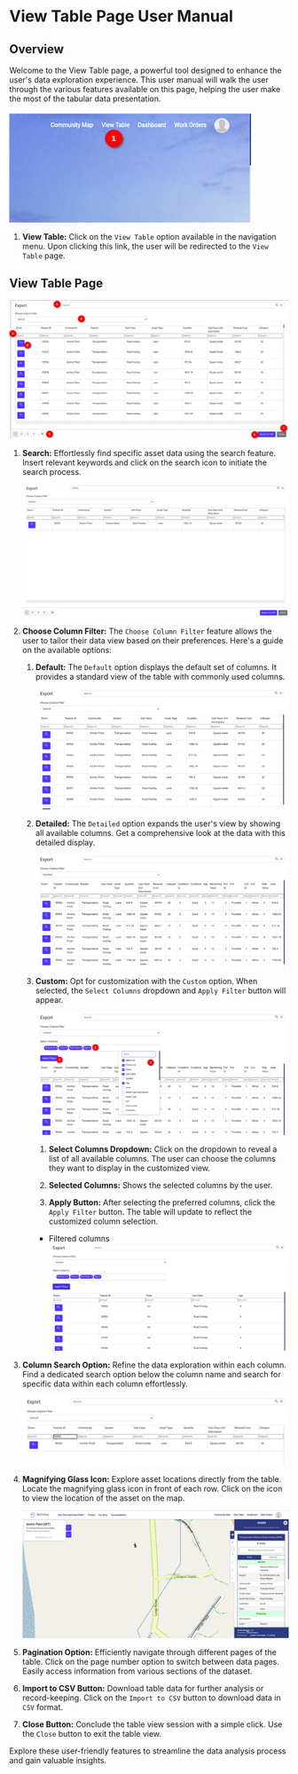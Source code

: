 # View Table Page User Manual

## Overview

Welcome to the View Table page, a powerful tool designed to enhance the user's data exploration experience. This user manual will walk the user through the various features available on this page, helping the user make the most of the tabular data presentation.

![view table option](./img/view-table-1.png)

1. **View Table:** Click on the `View Table` option available in the navigation menu. Upon clicking this link, the user will be redirected to the `View Table` page.

## View Table Page

![view table page](./img/view-table-2.png)

1. **Search:** Effortlessly find specific asset data using the search feature. Insert relevant keywords and click on the search icon to initiate the search process.

    ![searched data](./img/view-table-3.png)

2. **Choose Column Filter:** The `Choose Column Filter` feature allows the user to tailor their data view based on their preferences. Here's a guide on the available options:

    1. **Default:** The `Default` option displays the default set of columns. It provides a standard view of the table with commonly used columns.

        ![default columns](./img/view-table-4.png)
   
    2. **Detailed:** The `Detailed` option expands the user's view by showing all available columns. Get a comprehensive look at the data with this detailed display.

        ![default columns](./img/view-table-5.png)

    3. **Custom:** Opt for customization with the `Custom` option. When selected, the `Select Columns` dropdown and `Apply Filter` button will appear.

        ![custom](./img/view-table-6.png)

        1. **Select Columns Dropdown:** Click on the dropdown to reveal a list of all available columns. The user can choose the columns they want to display in the customized view.

        2. **Selected Columns:** Shows the selected columns by the user.

        3. **Apply Button:** After selecting the preferred columns, click the `Apply Filter` button. The table will update to reflect the customized column selection.

        - Filtered columns ![columns](./img/view-table-7.png)

3. **Column Search Option:** Refine the data exploration within each column. Find a dedicated search option below the column name and search for specific data within each column effortlessly.

    ![searched data by column](./img/view-table-8.png)

4. **Magnifying Glass Icon:** Explore asset locations directly from the table. Locate the magnifying glass icon in front of each row. Click on the icon to view the location of the asset on the map.

    ![asset on map](./img/view-table-9.png)

5. **Pagination Option:** Efficiently navigate through different pages of the table. Click on the page number option to switch between data pages. Easily access information from various sections of the dataset.

6. **Import to CSV Button:** Download table data for further analysis or record-keeping. Click on the `Import to CSV` button to download data in `CSV` format.

7. **Close Button:** Conclude the table view session with a simple click. Use the `Close` button to exit the table view.

Explore these user-friendly features to streamline the data analysis process and gain valuable insights.
